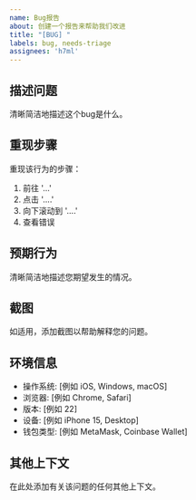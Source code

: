 ```yaml
---
name: Bug报告
about: 创建一个报告来帮助我们改进
title: "[BUG] "
labels: bug, needs-triage
assignees: 'h7ml'
---
```


## 描述问题

清晰简洁地描述这个bug是什么。

## 重现步骤

重现该行为的步骤：

1. 前往 '...'
2. 点击 '....'
3. 向下滚动到 '....'
4. 查看错误

## 预期行为

清晰简洁地描述您期望发生的情况。

## 截图

如适用，添加截图以帮助解释您的问题。

## 环境信息

- 操作系统: [例如 iOS, Windows, macOS]
- 浏览器: [例如 Chrome, Safari]
- 版本: [例如 22]
- 设备: [例如 iPhone 15, Desktop]
- 钱包类型: [例如 MetaMask, Coinbase Wallet]

## 其他上下文

在此处添加有关该问题的任何其他上下文。
